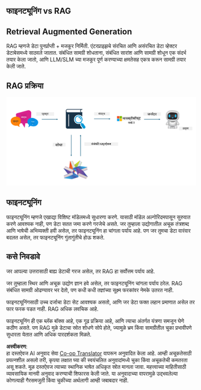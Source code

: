<!--
CO_OP_TRANSLATOR_METADATA:
{
  "original_hash": "e4e010400c2918557b36bb932a14004c",
  "translation_date": "2025-07-17T09:28:07+00:00",
  "source_file": "md/03.FineTuning/FineTuning_vs_RAG.md",
  "language_code": "mr"
}
-->
## फाइनट्यूनिंग vs RAG

## Retrieval Augmented Generation

RAG म्हणजे डेटा पुनर्प्राप्ती + मजकूर निर्मिती. एंटरप्राइझचे संरचित आणि असंरचित डेटा व्हेक्टर डेटाबेसमध्ये साठवले जातात. संबंधित सामग्री शोधताना, संबंधित सारांश आणि सामग्री शोधून एक संदर्भ तयार केला जातो, आणि LLM/SLM च्या मजकूर पूर्ण करण्याच्या क्षमतेसह एकत्र करून सामग्री तयार केली जाते.

## RAG प्रक्रिया
![FinetuningvsRAG](../../../../translated_images/rag.2014adc59e6f6007bafac13e800a6cbc3e297fbb9903efe20a93129bd13987e9.mr.png)

## फाइनट्यूनिंग
फाइनट्यूनिंग म्हणजे एखाद्या विशिष्ट मॉडेलमध्ये सुधारणा करणे. यासाठी मॉडेल अल्गोरिदमपासून सुरुवात करणे आवश्यक नाही, पण डेटा सतत जमा करणे गरजेचे असते. जर तुम्हाला उद्योगातील अचूक तंत्रशब्द आणि भाषेची अभिव्यक्ती हवी असेल, तर फाइनट्यूनिंग हा चांगला पर्याय आहे. पण जर तुमचा डेटा वारंवार बदलत असेल, तर फाइनट्यूनिंग गुंतागुंतीचे होऊ शकते.

## कसे निवडावे
जर आपल्या उत्तरासाठी बाह्य डेटाची गरज असेल, तर RAG हा सर्वोत्तम पर्याय आहे.

जर तुम्हाला स्थिर आणि अचूक उद्योग ज्ञान हवे असेल, तर फाइनट्यूनिंग चांगला पर्याय ठरेल. RAG संबंधित सामग्री ओढण्यावर भर देतो, पण कधी कधी तज्ञांच्या सूक्ष्म फरकांवर नेमके उतरत नाही.

फाइनट्यूनिंगसाठी उच्च दर्जाचा डेटा सेट आवश्यक असतो, आणि जर डेटा फक्त लहान प्रमाणात असेल तर फार फरक पडत नाही. RAG अधिक लवचिक आहे.

फाइनट्यूनिंग ही एक ब्लॅक बॉक्स आहे, एक गूढ प्रक्रिया आहे, आणि त्याचा अंतर्गत यंत्रणा समजून घेणे कठीण असते. पण RAG मुळे डेटाचा स्रोत शोधणे सोपे होते, ज्यामुळे भ्रम किंवा सामग्रीतील चुका प्रभावीपणे सुधारता येतात आणि अधिक पारदर्शकता मिळते.

**अस्वीकरण**:  
हा दस्तऐवज AI अनुवाद सेवा [Co-op Translator](https://github.com/Azure/co-op-translator) वापरून अनुवादित केला आहे. आम्ही अचूकतेसाठी प्रयत्नशील असलो तरी, कृपया लक्षात घ्या की स्वयंचलित अनुवादांमध्ये चुका किंवा अचूकतेची कमतरता असू शकते. मूळ दस्तऐवज त्याच्या स्थानिक भाषेत अधिकृत स्रोत मानला जावा. महत्त्वाच्या माहितीसाठी व्यावसायिक मानवी अनुवाद करण्याची शिफारस केली जाते. या अनुवादाच्या वापरामुळे उद्भवलेल्या कोणत्याही गैरसमजुती किंवा चुकीच्या अर्थलागी आम्ही जबाबदार नाही.